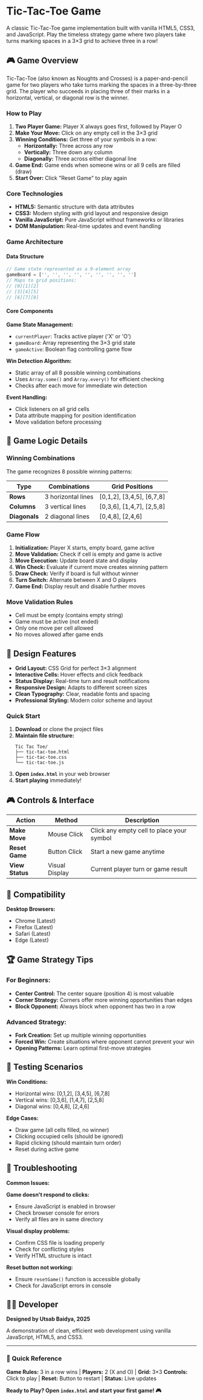 # Tic-Tac-Toe Game

A classic Tic-Tac-Toe game implementation built with vanilla HTML5, CSS3, and JavaScript. Play the timeless strategy game where two players take turns marking spaces in a 3×3 grid to achieve three in a row!

## 🎮 Game Overview

Tic-Tac-Toe (also known as Noughts and Crosses) is a paper-and-pencil game for two players who take turns marking the spaces in a three-by-three grid. The player who succeeds in placing three of their marks in a horizontal, vertical, or diagonal row is the winner.

### How to Play

1. **Two Player Game:** Player X always goes first, followed by Player O
2. **Make Your Move:** Click on any empty cell in the 3×3 grid
3. **Winning Conditions:** Get three of your symbols in a row:
   - **Horizontally:** Three across any row
   - **Vertically:** Three down any column  
   - **Diagonally:** Three across either diagonal line
4. **Game End:** Game ends when someone wins or all 9 cells are filled (draw)
5. **Start Over:** Click "Reset Game" to play again

### Core Technologies
- **HTML5:** Semantic structure with data attributes
- **CSS3:** Modern styling with grid layout and responsive design
- **Vanilla JavaScript:** Pure JavaScript without frameworks or libraries
- **DOM Manipulation:** Real-time updates and event handling

### Game Architecture

#### Data Structure
```javascript
// Game state represented as a 9-element array
gameBoard = ['', '', '', '', '', '', '', '', '']
// Maps to grid positions:
// [0][1][2]
// [3][4][5] 
// [6][7][8]
```

#### Core Components

**Game State Management:**
- `currentPlayer`: Tracks active player ('X' or 'O')
- `gameBoard`: Array representing the 3×3 grid state
- `gameActive`: Boolean flag controlling game flow

**Win Detection Algorithm:**
- Static array of all 8 possible winning combinations
- Uses `Array.some()` and `Array.every()` for efficient checking
- Checks after each move for immediate win detection

**Event Handling:**
- Click listeners on all grid cells
- Data attribute mapping for position identification
- Move validation before processing

## 🎯 Game Logic Details

### Winning Combinations
The game recognizes 8 possible winning patterns:

| Type | Combinations | Grid Positions |
|------|-------------|----------------|
| **Rows** | 3 horizontal lines | [0,1,2], [3,4,5], [6,7,8] |
| **Columns** | 3 vertical lines | [0,3,6], [1,4,7], [2,5,8] |
| **Diagonals** | 2 diagonal lines | [0,4,8], [2,4,6] |

### Game Flow
1. **Initialization:** Player X starts, empty board, game active
2. **Move Validation:** Check if cell is empty and game is active
3. **Move Execution:** Update board state and display
4. **Win Check:** Evaluate if current move creates winning pattern
5. **Draw Check:** Verify if board is full without winner
6. **Turn Switch:** Alternate between X and O players
7. **Game End:** Display result and disable further moves

### Move Validation Rules
- Cell must be empty (contains empty string)
- Game must be active (not ended)
- Only one move per cell allowed
- No moves allowed after game ends

## 🎨 Design Features

- **Grid Layout:** CSS Grid for perfect 3×3 alignment
- **Interactive Cells:** Hover effects and click feedback
- **Status Display:** Real-time turn and result notifications
- **Responsive Design:** Adapts to different screen sizes
- **Clean Typography:** Clear, readable fonts and spacing
- **Professional Styling:** Modern color scheme and layout

### Quick Start
1. **Download** or clone the project files
2. **Maintain file structure:**
   ```
   Tic Tac Toe/
   ├── tic-tac-toe.html
   ├── tic-tac-toe.css
   └── tic-tac-toe.js
   ```
3. **Open `index.html`** in your web browser
4. **Start playing** immediately!

## 🎮 Controls & Interface

| Action | Method | Description |
|--------|--------|-------------|
| **Make Move** | Mouse Click | Click any empty cell to place your symbol |
| **Reset Game** | Button Click | Start a new game anytime |
| **View Status** | Visual Display | Current player turn or game result |

## 📱 Compatibility

**Desktop Browsers:**
- Chrome (Latest)
- Firefox (Latest)
- Safari (Latest)
- Edge (Latest)

## 🏆 Game Strategy Tips

### For Beginners:
- **Center Control:** The center square (position 4) is most valuable
- **Corner Strategy:** Corners offer more winning opportunities than edges
- **Block Opponent:** Always block when opponent has two in a row

### Advanced Strategy:
- **Fork Creation:** Set up multiple winning opportunities
- **Forced Win:** Create situations where opponent cannot prevent your win
- **Opening Patterns:** Learn optimal first-move strategies

## 🧪 Testing Scenarios

**Win Conditions:**
- Horizontal wins: [0,1,2], [3,4,5], [6,7,8]
- Vertical wins: [0,3,6], [1,4,7], [2,5,8]
- Diagonal wins: [0,4,8], [2,4,6]

**Edge Cases:**
- Draw game (all cells filled, no winner)
- Clicking occupied cells (should be ignored)
- Rapid clicking (should maintain turn order)
- Reset during active game

## 🐛 Troubleshooting

**Common Issues:**

**Game doesn't respond to clicks:**
- Ensure JavaScript is enabled in browser
- Check browser console for errors
- Verify all files are in same directory

**Visual display problems:**
- Confirm CSS file is loading properly
- Check for conflicting styles
- Verify HTML structure is intact

**Reset button not working:**
- Ensure `resetGame()` function is accessible globally
- Check for JavaScript errors in console

## 👨‍💻 Developer

**Designed by Utsab Baidya, 2025**

A demonstration of clean, efficient web development using vanilla JavaScript, HTML5, and CSS3.

---

### 🎯 Quick Reference

**Game Rules:** 3 in a row wins | **Players:** 2 (X and O) | **Grid:** 3×3
**Controls:** Click to play | **Reset:** Button to restart | **Status:** Live updates

**Ready to Play? Open `index.html` and start your first game! 🎮**